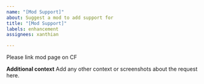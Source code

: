 ```yaml
---
name: "[Mod Support]"
about: Suggest a mod to add support for
title: "[Mod Support]"
labels: enhancement
assignees: xanthian

---
```


Please link mod page on CF

**Additional context**
Add any other context or screenshots about the request here.
